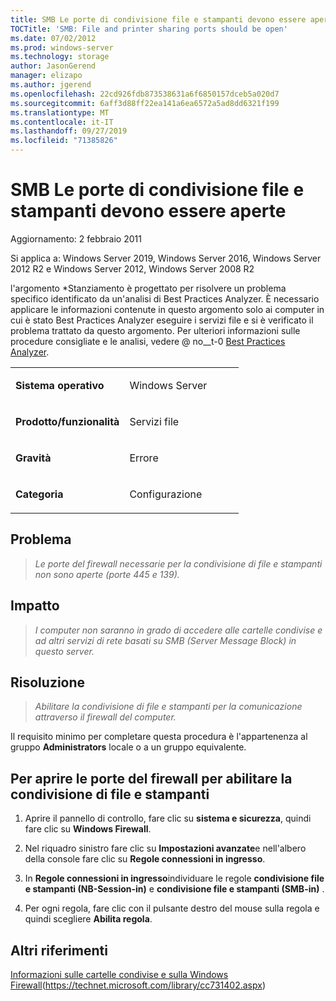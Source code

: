 ```yaml
---
title: SMB Le porte di condivisione file e stampanti devono essere aperte
TOCTitle: 'SMB: File and printer sharing ports should be open'
ms.date: 07/02/2012
ms.prod: windows-server
ms.technology: storage
author: JasonGerend
manager: elizapo
ms.author: jgerend
ms.openlocfilehash: 22cd926fdb873538631a6f6850157dceb5a020d7
ms.sourcegitcommit: 6aff3d88ff22ea141a6ea6572a5ad8dd6321f199
ms.translationtype: MT
ms.contentlocale: it-IT
ms.lasthandoff: 09/27/2019
ms.locfileid: "71385826"
---
```

# <a name="smb-file-and-printer-sharing-ports-should-be-open"></a>SMB Le porte di condivisione file e stampanti devono essere aperte


Aggiornamento: 2 febbraio 2011

Si applica a: Windows Server 2019, Windows Server 2016, Windows Server 2012 R2 e Windows Server 2012, Windows Server 2008 R2

l'argomento *Stanziamento è progettato per risolvere un problema specifico identificato da un'analisi di Best Practices Analyzer. È necessario applicare le informazioni contenute in questo argomento solo ai computer in cui è stato Best Practices Analyzer eseguire i servizi file e si è verificato il problema trattato da questo argomento. Per ulteriori informazioni sulle procedure consigliate e le analisi, vedere @ no__t-0 [Best Practices Analyzer](http://go.microsoft.com/fwlink/?linkid=122786%0d%0a).


<table>
<colgroup>
<col style="width: 50%" />
<col style="width: 50%" />
</colgroup>
<tbody>
<tr class="odd">
<td><p><strong>Sistema operativo</strong></p></td>
<td><p>Windows Server</p></td>
</tr>
<tr class="even">
<td><p><strong>Prodotto/funzionalità</strong></p></td>
<td><p>Servizi file</p></td>
</tr>
<tr class="odd">
<td><p><strong>Gravità</strong></p></td>
<td><p>Errore</p></td>
</tr>
<tr class="even">
<td><p><strong>Categoria</strong></p></td>
<td><p>Configurazione</p></td>
</tr>
</tbody>
</table>

## <a name="issue"></a>Problema

> *Le porte del firewall necessarie per la condivisione di file e stampanti non sono aperte (porte 445 e 139).*

## <a name="impact"></a>Impatto

> *I computer non saranno in grado di accedere alle cartelle condivise e ad altri servizi di rete basati su SMB (Server Message Block) in questo server.*

## <a name="resolution"></a>Risoluzione

> *Abilitare la condivisione di file e stampanti per la comunicazione attraverso il firewall del computer.*

Il requisito minimo per completare questa procedura è l'appartenenza al gruppo **Administrators** locale o a un gruppo equivalente.

## <a name="to-open-the-firewall-ports-to-enable-file-and-printer-sharing"></a>Per aprire le porte del firewall per abilitare la condivisione di file e stampanti

1.  Aprire il pannello di controllo, fare clic su **sistema e sicurezza**, quindi fare clic su **Windows Firewall**.

2.  Nel riquadro sinistro fare clic su **Impostazioni avanzate**e nell'albero della console fare clic su **Regole connessioni in ingresso**.

3.  In **Regole connessioni in ingresso**individuare le regole **condivisione file e stampanti (NB-Session-in)** e **condivisione file e stampanti (SMB-in)** .

4.  Per ogni regola, fare clic con il pulsante destro del mouse sulla regola e quindi scegliere **Abilita regola**.

## <a name="additional-references"></a>Altri riferimenti

[Informazioni sulle cartelle condivise e sulla Windows Firewall](https://technet.microsoft.com/library/cc731402.aspx)(https://technet.microsoft.com/library/cc731402.aspx)

